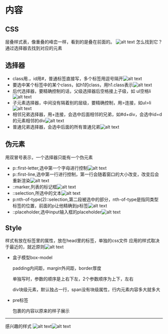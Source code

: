 # 内容
## CSS
层叠样式表，像重叠的峰峦一样，看到的是叠在前面的。
![alt text](img/image16.png)
怎么找到它？通过选择器去找到对应的元素
## 选择器
- class用.，id用#，普通标签直接写，多个标签用逗号隔开![alt text](img/image1.png)
- 要选中某个标签中的某个class，如h1的class，用h1.class表示![alt text](img/image2.png)
- 后代选择器，要精确控制的话，父级选择器后空格接上子级，如 ul空格li![alt text](img/image3.png)
- 子元素选择器，中间没有隔着别的层级，要精确控制，用>连接，如ul>li![alt text](img/image4.png)
- 相邻兄弟选择器，用+连接，会选中后面相邻的兄弟，如#d+div，会选中id=d的元素相邻的div![alt text](img/image5.png)
- 普通兄弟选择器，会选中后面的所有普通兄弟![alt text](img/image6.png)
## 伪元素
用双冒号表示，一个选择器只能有一个伪元素
- p::first-letter,选中第一个字母进行控制![alt text](img/image7.png)
- p::first-line,选中第一行进行控制，第一行会随着窗口的大小改变，改变后会重新渲染![alt text](img/image8.png)
- ::marker,列表的标记框![alt text](img/image9.png)
- ::selection,所选中的文本![alt text](img/image10.png)
- p:nth-of-type(2)::selection,第二段被选中的部分，nth-of-type是指同类型标签的位置，前面的p让他精确到p标签![alt text](img/image11.png)
- ::placeholder,选中input输入框的placeholder![alt text](img/image12.png)
## Style
样式有放在标签里的属性，放在head里的标签，单独的css文件
应用的样式取决于最近的，就近原则![alt text](img/image13.png)

- 盒子模型box-model

    padding内间距，margin外间距，border厚度

    单独写时，参数的顺序是上右下左，2个参数顺序为上下，左右

    div块级元素，默认独占一行，span没有块级属性，行内元素内容多大就多大

- pre标签

    包裹的内容以原来的样子展示

* * *
感兴趣的样式
![alt text](img/image14.png)![alt text](img/image15.png)